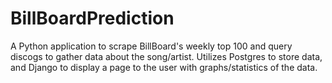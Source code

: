 # BillBoardPrediction
A Python application to scrape BillBoard's weekly top 100 and query discogs to gather data about the song/artist. Utilizes Postgres to store data, and Django to display a page to the user with graphs/statistics of the data. 
